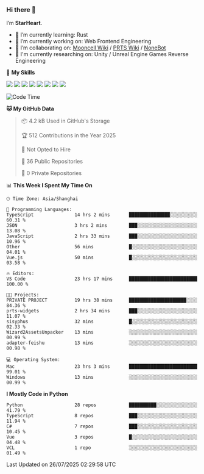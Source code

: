 ### Hi there 👋

I’m **StarHeart**.

- 🌱 I’m currently learning: Rust
- 🔭 I’m currently working on: Web Frontend Engineering
- 👯 I’m collaborating on: [Mooncell Wiki](https://fgo.wiki/) / [PRTS Wiki](http://prts.wiki/) / [NoneBot](https://github.com/nonebot)
- 🔬 I'm currently researching on: Unity / Unreal Engine Games Reverse Engineering

🌟 **My Skills**

![](https://img.shields.io/badge/-Python-3e74a2?style=flat-square&logo=Python&logoColor=fff)
![](https://img.shields.io/badge/-Node.js-339933?style=flat-square&logo=node.js&logoColor=fff)
![](https://img.shields.io/badge/-Vue-4fc08d?style=flat-square&logo=vue.js&logoColor=fff)
![](https://img.shields.io/badge/-React-2d98ce?style=flat-square&logo=React&logoColor=fff)
![](https://img.shields.io/badge/-TypeScript-3178C6?style=flat-square&logo=TypeScript&logoColor=fff)
![](https://img.shields.io/badge/-Docker-2496ED?style=flat-square&logo=Docker&logoColor=fff)
![](https://img.shields.io/badge/-Linux-000000?style=flat-square&logo=Linux&logoColor=fff)
![](https://img.shields.io/badge/-Dotnet-512bd4?style=flat-square&logo=.net&logoColor=fff)

<!--START_SECTION:waka-->
![Code Time](http://img.shields.io/badge/Code%20Time-1%2C667%20hrs%206%20mins-blue)

**🐱 My GitHub Data** 

> 📦 4.2 kB Used in GitHub's Storage 
 > 
> 🏆 512 Contributions in the Year 2025
 > 
> 🚫 Not Opted to Hire
 > 
> 📜 36 Public Repositories 
 > 
> 🔑 0 Private Repositories 
 > 
📊 **This Week I Spent My Time On** 

```text
🕑︎ Time Zone: Asia/Shanghai

💬 Programming Languages: 
TypeScript               14 hrs 2 mins       ███████████████░░░░░░░░░░   60.31 % 
JSON                     3 hrs 2 mins        ███░░░░░░░░░░░░░░░░░░░░░░   13.08 % 
JavaScript               2 hrs 33 mins       ███░░░░░░░░░░░░░░░░░░░░░░   10.96 % 
Other                    56 mins             █░░░░░░░░░░░░░░░░░░░░░░░░   04.01 % 
Vue.js                   50 mins             █░░░░░░░░░░░░░░░░░░░░░░░░   03.58 % 

🔥 Editors: 
VS Code                  23 hrs 17 mins      █████████████████████████   100.00 % 

🐱‍💻 Projects: 
PRIVATE PROJECT          19 hrs 38 mins      █████████████████████░░░░   84.36 % 
prts-widgets             2 hrs 34 mins       ███░░░░░░░░░░░░░░░░░░░░░░   11.07 % 
sisyphus                 32 mins             █░░░░░░░░░░░░░░░░░░░░░░░░   02.33 % 
Wizard2AssetsUnpacker    13 mins             ░░░░░░░░░░░░░░░░░░░░░░░░░   00.99 % 
adapter-feishu           13 mins             ░░░░░░░░░░░░░░░░░░░░░░░░░   00.98 % 

💻 Operating System: 
Mac                      23 hrs 3 mins       █████████████████████████   99.01 % 
Windows                  13 mins             ░░░░░░░░░░░░░░░░░░░░░░░░░   00.99 % 
```

**I Mostly Code in Python** 

```text
Python                   28 repos            ██████████░░░░░░░░░░░░░░░   41.79 % 
TypeScript               8 repos             ███░░░░░░░░░░░░░░░░░░░░░░   11.94 % 
C#                       7 repos             ███░░░░░░░░░░░░░░░░░░░░░░   10.45 % 
Vue                      3 repos             █░░░░░░░░░░░░░░░░░░░░░░░░   04.48 % 
VCL                      1 repo              ░░░░░░░░░░░░░░░░░░░░░░░░░   01.49 % 
```




 Last Updated on 26/07/2025 02:29:58 UTC
<!--END_SECTION:waka-->
